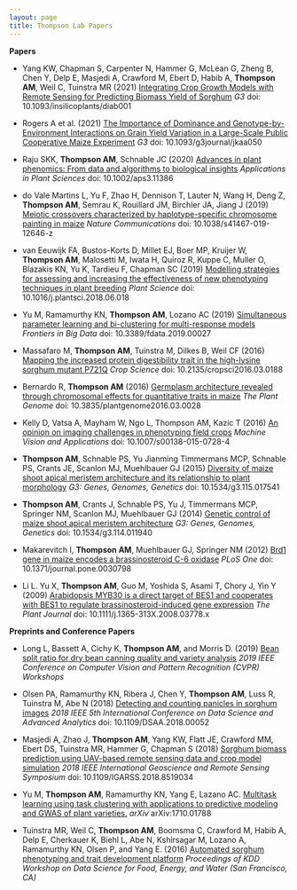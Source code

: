 ```yaml
---
layout: page
title: Thompson Lab Papers
---
```

<script type='text/javascript' src='https://d1bxh8uas1mnw7.cloudfront.net/assets/embed.js'></script>
<script async src="https://badge.dimensions.ai/badge.js" charset="utf-8"></script>

**Papers**

<span class="__dimensions_badge_embed__" data-doi="10.1093/insilicoplants/diab001" data-style="large_rectangle" style="float:right;"></span>
* Yang KW, Chapman S, Carpenter N, Hammer G, McLean G, Zheng B, Chen Y, Delp E, Masjedi A, Crawford M, Ebert D, Habib A, **Thompson AM**, Weil C, Tuinstra MR (2021) [Integrating Crop Growth Models with Remote Sensing for Predicting Biomass Yield of Sorghum](https://doi.org/10.1093/insilicoplants/diab001) *G3* doi: 10.1093/insilicoplants/diab001

<span class="__dimensions_badge_embed__" data-doi="10.1093/g3journal/jkaa050" data-style="large_rectangle" style="float:right;"></span>
* Rogers A et al. (2021) [The Importance of Dominance and Genotype-by-Environment Interactions on Grain Yield Variation in a Large-Scale Public Cooperative Maize Experiment](https://doi.org/10.1093/g3journal/jkaa050) *G3* doi: 10.1093/g3journal/jkaa050

<span class="__dimensions_badge_embed__" data-doi="10.1002/aps3.11386" data-style="large_rectangle" style="float:right;"></span>
* Raju SKK, **Thompson AM**, Schnable JC (2020) [Advances in plant phenomics: From data and algorithms to biological insights](https://doi.org/10.1002/aps3.11386) *Applications in Plant Sciences* doi: 10.1002/aps3.11386

<span class="__dimensions_badge_embed__" data-doi="10.1038/s41467-019-12646-z" data-style="large_rectangle" style="float:right;"></span>
* do Vale Martins L, Yu F, Zhao H, Dennison T, Lauter N, Wang H, Deng Z, **Thompson AM**, Semrau K, Rouillard JM, Birchler JA, Jiang J (2019) [Meiotic crossovers characterized by haplotype-specific chromosome painting in maize](https://doi.org/10.1038/s41467-019-12646-z) *Nature Communications* doi: 10.1038/s41467-019-12646-z

<span class="__dimensions_badge_embed__" data-doi="10.1016/j.plantsci.2018.06.018" data-style="large_rectangle" style="float:right;"></span>
* van Eeuwijk FA, Bustos-Korts D, Millet EJ, Boer MP, Kruijer W, **Thompson AM**, Malosetti M, Iwata H, Quiroz R, Kuppe C, Muller O, Blazakis KN, Yu K, Tardieu F, Chapman SC (2019) [Modelling strategies for assessing and increasing the effectiveness of new phenotyping techniques in plant breeding](https://doi.org/10.1016/j.plantsci.2018.06.018) *Plant Science* doi: 10.1016/j.plantsci.2018.06.018

<span class="__dimensions_badge_embed__" data-doi="10.3389/fdata.2019.00027" data-style="large_rectangle" style="float:right;"></span>
* Yu M, Ramamurthy KN, **Thompson AM**, Lozano AC (2019) [Simultaneous parameter learning and bi-clustering for multi-response models](https://doi.org/10.3389/fdata.2019.00027) *Frontiers in Big Data* doi: 10.3389/fdata.2019.00027

<span class="__dimensions_badge_embed__" data-doi="10.2135/cropsci2016.03.0188" data-style="large_rectangle" style="float:right;"></span>
* Massafaro M, **Thompson AM**, Tuinstra M, Dilkes B, Weil CF (2016) [Mapping the increased protein digestibility trait in the high-lysine sorghum mutant P721Q](https://doi.org/10.2135/cropsci2016.03.0188) *Crop Science* doi: 10.2135/cropsci2016.03.0188

<span class="__dimensions_badge_embed__" data-doi="10.3835/plantgenome2016.03.0028" data-style="large_rectangle" style="float:right;"></span>
* Bernardo R, **Thompson AM** (2016) [Germplasm architecture revealed through chromosomal effects for quantitative traits in maize](https://doi.org/10.3835/plantgenome2016.03.0028) *The Plant Genome* doi: 10.3835/plantgenome2016.03.0028

<span class="__dimensions_badge_embed__" data-doi="10.1007/s00138-015-0728-4" data-style="large_rectangle" style="float:right;"></span>
* Kelly D, Vatsa A, Mayham W, Ngo L, Thompson AM, Kazic T (2016) [An opinion on imaging challenges in phenotyping field crops](https://doi.org/10.1007/s00138-015-0728-4) *Machine Vision and Applications* doi: 10.1007/s00138-015-0728-4

<span class="__dimensions_badge_embed__" data-doi="10.1534/g3.115.017541" data-style="large_rectangle" style="float:right;"></span>
* **Thompson AM**, Schnable PS, Yu Jianming Timmermans MCP, Schnable PS, Crants JE, Scanlon MJ, Muehlbauer GJ (2015) [Diversity of maize shoot apical meristem architecture and its relationship to plant morphology](https://doi.org/10.1534/g3.115.017541) *G3: Genes, Genomes, Genetics* doi: 10.1534/g3.115.017541

<span class="__dimensions_badge_embed__" data-doi="10.1534/g3.114.011940" data-style="large_rectangle" style="float:right;"></span>
* **Thompson AM**, Crants J, Schnable PS, Yu J, Timmermans MCP, Springer NM, Scanlon MJ, Muehlbauer GJ (2014) [Genetic control of maize shoot apical meristem architecture](https://doi.org/10.1534/g3.114.011940) *G3: Genes, Genomes, Genetics* doi: 10.1534/g3.114.011940

<span class="__dimensions_badge_embed__" data-doi="10.1371/journal.pone.0030798" data-style="large_rectangle" style="float:right;"></span>
* Makarevitch I, **Thompson AM**, Muehlbauer GJ, Springer NM (2012) [Brd1 gene in maize encodes a brassinosteroid C-6 oxidase](https://doi.org/10.1371/journal.pone.0030798) *PLoS One* doi: 10.1371/journal.pone.0030798

<span class="__dimensions_badge_embed__" data-doi="10.1111/j.1365-313X.2008.03778.x" data-style="large_rectangle" style="float:right;"></span>
* Li L. Yu X, **Thompson AM**, Guo M, Yoshida S, Asami T, Chory J, Yin Y (2009) [Arabidopsis MYB30 is a direct target of BES1 and cooperates with BES1 to regulate brassinosteroid-induced gene expression](https://doi.org/10.1111/j.1365-313X.2008.03778.x) *The Plant Journal* doi: 10.1111/j.1365-313X.2008.03778.x

**Preprints and Conference Papers**

* Long L, Bassett A, Cichy K, **Thompson AM**, and Morris D. (2019) [Bean split ratio for dry bean canning quality and variety analysis](https://openaccess.thecvf.com/content_CVPRW_2019/papers/CVPPP/Long_Bean_Split_Ratio_for_Dry_Bean_Canning_Quality_and_Variety_CVPRW_2019_paper.pdf) *2019 IEEE Conference on Computer Vision and Pattern Recognition (CVPR) Workshops* 

<span class="__dimensions_badge_embed__" data-doi="10.1109/DSAA.2018.00052" data-style="large_rectangle" style="float:right;"></span>
* Olsen PA, Ramamurthy KN, Ribera J, Chen Y, **Thompson AM**, Luss R, Tuinstra M, Abe N (2018) [Detecting and counting panicles in sorghum images](https://doi.org/10.1109/DSAA.2018.00052) *2018 IEEE 5th International Conference on Data Science and Advanced Analytics* doi: 10.1109/DSAA.2018.00052

<span class="__dimensions_badge_embed__" data-doi="10.1109/IGARSS.2018.8519034" data-style="large_rectangle" style="float:right;"></span>
* Masjedi A, Zhao J, **Thompson AM**, Yang KW, Flatt JE, Crawford MM, Ebert DS, Tuinstra MR, Hammer G, Chapman S (2018) [Sorghum biomass prediction using UAV-based remote sensing data and crop model simulation](https://doi.org/10.1109/IGARSS.2018.8519034) *2018 IEEE International Geoscience and Remote Sensing Symposium* doi: 10.1109/IGARSS.2018.8519034

* Yu M, **Thompson AM**, Ramamurthy KN, Yang E, Lazano AC. [Multitask learning using task clustering with applications to predictive modeling and GWAS of plant varieties.](https://arxiv.org/abs/1710.01788) *arXiv* arXiv:1710.01788

* Tuinstra MR, Weil C, **Thompson AM**, Boomsma C, Crawford M, Habib A, Delp E, Cherkauer K, Biehl L, Abe N, Kshirsagar M, Lozano A, Ramamurthy KN, Olsen P, and Yang E. (2016) [Automated sorghum phenotyping and trait development platform](http://scholar.google.com/scholar_lookup?author=M.+R.+Tuinstra+&publication_year=2016&title=%E2%80%9CAutomated+sorghum+phenotyping+and+trait+development+platform,%E2%80%9D&journal=Proceedings+of+KDD+Workshop+on+Data+Science+for+Food,+Energy,+and+Water) *Proceedings of KDD Workshop on Data Science for Food, Energy, and Water (San Francisco, CA)*
